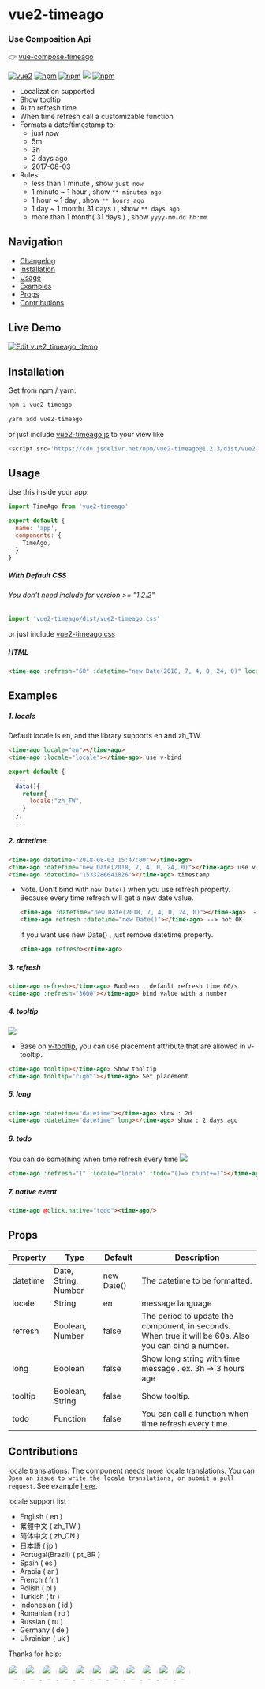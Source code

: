 # vue2-timeago 
### Use Composition Api
👉 [vue-compose-timeago](https://github.com/runkids/vue-compose-timeago)

[![vue2](https://img.shields.io/badge/vue-2.x-brightgreen.svg)](https://vuejs.org/) [![npm](https://img.shields.io/npm/v/vue2-timeago.svg)](https://www.npmjs.com/package/vue2-timeago)  [![npm](https://img.shields.io/npm/dt/vue2-timeago.svg)](https://www.npmjs.com/package/vue2-timeago) [![](https://data.jsdelivr.com/v1/package/npm/vue2-timeago/badge)](https://www.jsdelivr.com/package/npm/vue2-timeago) [![npm](https://img.shields.io/npm/l/vue2-timeago.svg)](https://github.com/runkids/vue2-timeago/blob/master/LICENSE)

- Localization supported
- Show tooltip 
- Auto refresh time
- When time refresh call a customizable function 
- Formats a date/timestamp to:
  -  just now
  -  5m
  -  3h
  -  2 days ago
  -  2017-08-03
- Rules:
  -  less than 1 minute , show `just now`
  -  1 minute ~ 1 hour , show `** minutes ago`
  -  1 hour ~ 1 day , show `** hours ago`
  -  1 day ~ 1 month( 31 days ) , show `** days ago`
  -  more than 1 month( 31 days ) , show `yyyy-mm-dd hh:mm` 

## Navigation
- [Changelog](https://github.com/runkids/vue2-timeago/blob/master/CHANGELOG.md)
- [Installation](#Installation)
- [Usage](#Usage)
- [Examples](#Examples)
- [Props](#Props)
- [Contributions](#Contributions)

## Live Demo
[![Edit vue2_timeago_demo](https://codesandbox.io/static/img/play-codesandbox.svg)](https://codesandbox.io/embed/myomwvkojj)

## Installation 
Get from npm / yarn:
```js
npm i vue2-timeago
```
```js
yarn add vue2-timeago
```
or just include [vue2-timeago.js](https://cdn.jsdelivr.net/npm/vue2-timeago@1.2.3/dist/vue2-timeago.js) to your view like 

```js
<script src='https://cdn.jsdelivr.net/npm/vue2-timeago@1.2.3/dist/vue2-timeago.js'></script>
```

## Usage
Use this inside your app:
``` js
import TimeAgo from 'vue2-timeago'

export default {
  name: 'app',
  components: {
    TimeAgo,
  }
}
```

##### With Default CSS 
###### You don't need include for version >= "1.2.2"
```js
import 'vue2-timeago/dist/vue2-timeago.css'
```
or just include [vue2-timeago.css](https://cdn.jsdelivr.net/npm/vue2-timeago@1.1.3/dist/vue2-timeago.css)


##### HTML
```html
<time-ago :refresh="60" :datetime="new Date(2018, 7, 4, 0, 24, 0)" locale="zh_TW" tooltip></time-ago>
```
## Examples

#####  1. locale
Default locale is en, and the library supports en and zh_TW.
```html
<time-ago locale="en"></time-ago> 
<time-ago :locale="locale"></time-ago> use v-bind
```
```js
export default {
  ...
  data(){
    return{
      locale:"zh_TW",
    }
  },
  ...
```
#####  2. datetime
```html
<time-ago datetime="2018-08-03 15:47:00"></time-ago> 
<time-ago :datetime="new Date(2018, 7, 4, 0, 24, 0)"></time-ago> use v-bind
<time-ago :datetime="1533286641826"></time-ago> timestamp
```
  - Note. Don't bind with `new Date()` when you use refresh property.
  Because every time refresh will get a new date value.

    ```html
    <time-ago :datetime="new Date(2018, 7, 4, 0, 24, 0)"></time-ago>  --> OK
    <time-ago refresh :datetime="new Date()"></time-ago> --> not OK
    ```

    If you want use new Date() , just remove datetime property.

    ```html
    <time-ago refresh></time-ago>
    ```

#####  3.  refresh
```html
<time-ago refresh></time-ago> Boolean , default refresh time 60/s
<time-ago :refresh="3600"></time-ago> bind value with a number
```

#####  4. tooltip
<img src="https://imgur.com/UAYxE4U.png"/>

- Base on [v-tooltip](https://github.com/Akryum/v-tooltip "v-tooltip"), you can use placement attribute that are allowed in v-tooltip.

```html
<time-ago tooltip></time-ago> Show tooltip 
<time-ago tooltip="right"></time-ago> Set placement
```

#####  5. long
```html
<time-ago :datetime="datetime"></time-ago> show : 2d
<time-ago :datetime="datetime" long></time-ago> show : 2 days ago
```

#####  6. todo
You can do something when time refresh every time
<img src="https://i.imgur.com/V1K6Xa2.gif"/>

```html
<time-ago :refresh="1" :locale="locale" :todo="()=> count+=1"></time-ago>
```
#####  7. native event
```html
<time-ago @click.native="todo"><time-ago/>
```
## Props

| Property  |  Type |  Default |  Description |
| ------------ | ------------ | ------------ | ------------ |
| datetime  |  Date, String, Number  |  new Date()  | The datetime to be formatted.|
| locale  |  String  |  en    | message language |
| refresh  |  Boolean, Number  |  false    | The period to update the component, in seconds. When true it will be 60s. Also you can bind a number.|
| long  |  Boolean  |  false    | Show long string with time message . ex. 3h -> 3 hours age|
| tooltip  |  Boolean, String  |  false    | Show tooltip.|
| todo  |  Function  |  false    | You can call a function when time refresh every time.|

## Contributions
locale translations: The component needs more locale translations. You can `Open an issue to write the locale translations, or submit a pull request`. 
See example [here](https://github.com/runkids/vue2-timeago/blob/master/src/lib/lang).

locale support list :
- English ( en )
- 繁體中文 ( zh_TW )
- 简体中文 ( zh_CN )
- 日本語 ( jp )
- Portugal(Brazil) ( pt_BR )
- Spain ( es )
- Arabia ( ar )
- French ( fr )
- Polish ( pl )
- Turkish ( tr )
- Indonesian ( id )
- Romanian ( ro )
- Russian ( ru )
- Germany ( de )
- Ukrainian ( uk )

Thanks for help:

<a href="https://github.com/flromano">
  <img src="https://avatars1.githubusercontent.com/u/8169566?s=460&v=4" width="30" style="border-radius: 100%;"/>
</a>

<a href="https://github.com/NathanFallet">
  <img src="https://avatars2.githubusercontent.com/u/30439790?s=460&v=4" width="30" style="border-radius: 100%;"/>
</a>

<a href="https://github.com/waltergammarota">
  <img src="https://avatars0.githubusercontent.com/u/3790610?s=460&v=4" width="30" style="border-radius: 100%;"/>
</a>

<a href="https://github.com/Mohammad-Ha">
  <img src="https://avatars0.githubusercontent.com/u/15388052?s=460&v=4" width="30" style="border-radius: 100%;"/>
</a>

<a href="https://github.com/netvistor">
  <img src="https://avatars1.githubusercontent.com/u/26851628?s=460&v=4" width="30" style="border-radius: 100%;"/>
</a>

<a href="https://github.com/aliemretaskin">
  <img src="https://avatars0.githubusercontent.com/u/12280383?s=460&v=4" width="30" style="border-radius: 100%;"/>
</a>

<a href="https://github.com/Nisgrak">
  <img src="https://avatars3.githubusercontent.com/u/19597708?s=460&v=4" width="30" style="border-radius: 100%;"/>
</a>

<a href="https://github.com/yunanhelmy">
  <img src="https://avatars0.githubusercontent.com/u/5515897?s=460&v=4" width="30" style="border-radius: 100%;"/>
</a>

<a href="https://github.com/wdarins">
  <img src="https://avatars2.githubusercontent.com/u/40423022?s=460&v=4" width="30" style="border-radius: 100%;"/>
</a>

<a href="https://github.com/jpunz">
  <img src="https://avatars2.githubusercontent.com/u/12137220?s=400&u=acfacd96e9cc4a39533f8d5061232ff20880a3c3&v=4" width="30" style="border-radius: 100%;"/>
</a>

<a href="https://github.com/alarm3d">
  <img src="https://avatars0.githubusercontent.com/u/15848856?s=460&u=a51026b2eafc910d050dde97a2fb48896aaa62cb&v=4" width="30" style="border-radius: 100%;"/>
</a>